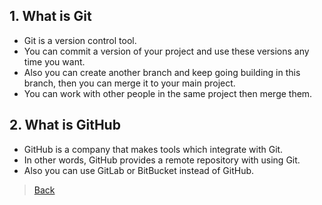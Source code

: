 ## 1. What is Git

- Git is a version control tool.
- You can commit a version of your project and use these versions any time you want.
- Also you can create another branch and keep going building in this branch, then you can merge it to your main project.
- You can work with other people in the same project then merge them.

## 2. What is GitHub

- GitHub is a company that makes tools which integrate with Git.
- In other words, GitHub provides a remote repository with using Git.
- Also you can use GitLab or BitBucket instead of GitHub.

> [Back](https://github.com/emreharman/git-study)
